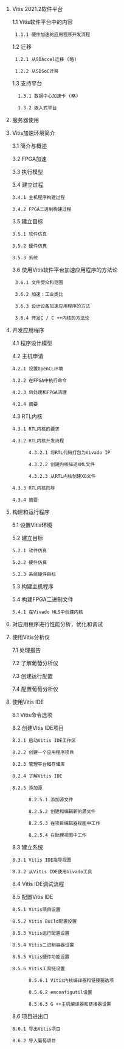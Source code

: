 1. Vitis 2021.2软件平台

   1.1 Vitis软件平台中的内容 

        1.1.1 硬件加速的应用程序开发流程

   1.2 迁移

        1.2.1 从SDAccel迁移 (略)

        1.2.2 从SDSoC迁移

    1.3 支持平台

         1.3.1 数据中心加速卡 (略)

         1.3.2 嵌入式平台

2. 服务器使用

3. Vitis加速环境简介

   3.1 简介与概述
 
   3.2 FPGA加速

   3.3 执行模型

   3.4 建立过程

       3.4.1 主机程序构建过程

       3.4.2 FPGA二进制构建过程

    3.5 建立目标

       3.5.1 软件仿真

       3.5.2 硬件仿真

       3.5.3 系统

    3.6 使用Vitis软件平台加速应用程序的方法论

        3.6.1 文件受众和范围

        3.6.2 加速：工业类比

        3.6.3 设计设备加速应用程序的方法

        3.6.4 开发C / C ++内核的方法论

4. 开发应用程序

   4.1 程序设计模型

   4.2 主机申请

       4.2.1 设置OpenCL环境

       4.2.2 在FPGA中执行命令

       4.2.3 后处理和FPGA清理

       4.2.4 摘要

   4.3 RTL内核

       4.3.1 RTL内核的要求

       4.3.2 RTL内核开发流程

             4.3.2.1 将RTL代码打包为Vivado IP

             4.3.2.2 创建内核描述XML文件

             4.3.2.3 从RTL内核创建XO文件

       4.3.3 RTL内核向导

       4.3.4 摘要

5. 构建和运行程序

   5.1 设置Vitis环境

   5.2 建立目标

       5.2.1 软件仿真

       5.2.2 硬件仿真

       5.2.3 系统硬件目标

   5.3 构建主机程序

   5.4 构建FPGA二进制文件
 
       5.4.1 在Vivado HLS中创建内核

6. 对应用程序进行性能分析，优化和调试

7. 使用Vitis分析仪

   7.1 处理报告

   7.2 了解葡萄分析仪

   7.3 创建运行配置

   7.4 配置葡萄分析仪

8. 使用Vitis IDE

   8.1 Vitis命令选项

   8.2 创建Vitis IDE项目
 
       8.2.1 启动Vitis IDE工作区

       8.2.2 创建一个应用程序项目

       8.2.3 管理平台和存储库

       8.2.4 了解Vitis IDE

       8.2.5 添加源

             8.2.5.1 添加源文件

             8.2.5.2 创建和编辑新的源文件

             8.2.5.3 在项目编辑器视图中工作

             8.2.5.4 在助理视图中工作

   8.3 建立系统

       8.3.1 Vitis IDE指导视图

       8.3.2 从Vitis IDE使用Vivado工具

   8.4 Vitis IDE调试流程

   8.5 配置Vitis IDE

       8.5.1 Vitis项目设置

       8.5.2 Vitis Build配置设置

       8.5.3 Vitis运行配置设置

       8.5.4 Vitis二进制容器设置

       8.5.5 Vitis硬件功能设置

       8.5.6 Vitis工具链设置

             8.5.6.1 Vitis内核编译器和链接器选项

             8.5.6.2 emconfigutil设置

             8.5.6.3 G ++主机编译器和链接器设置

   8.6 项目进出口

       8.6.1 导出Vitis项目

       8.6.2 导入葡萄项目

